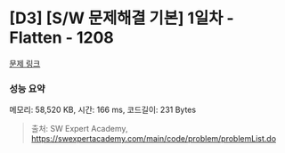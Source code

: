# [D3] [S/W 문제해결 기본] 1일차 - Flatten - 1208 

[문제 링크](https://swexpertacademy.com/main/code/problem/problemDetail.do?contestProbId=AV139KOaABgCFAYh) 

### 성능 요약

메모리: 58,520 KB, 시간: 166 ms, 코드길이: 231 Bytes



> 출처: SW Expert Academy, https://swexpertacademy.com/main/code/problem/problemList.do